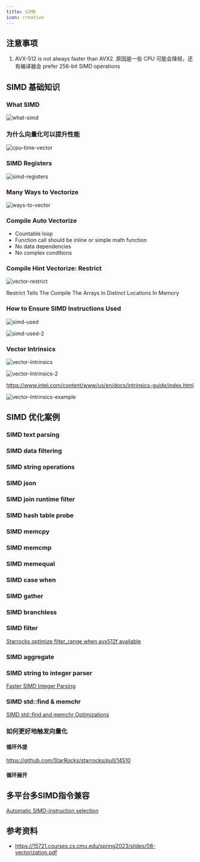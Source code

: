 ```yaml
---
title: SIMD
icon: creative
---
```


## 注意事项

1. AVX-512 is not always faster than AVX2. 原因是一些 CPU 可能会降频，还有编译器会 prefer  256-bit SIMD operations

## SIMD 基础知识

### What SIMD

![what-simd](/what-simd.png)

### 为什么向量化可以提升性能

![cpu-time-vector](/cpu-time-vector.png)

### SIMD Registers

![simd-registers](/simd-registers.png)

### Many Ways to Vectorize

![ways-to-vector](/ways-to-vector.png)

### Compile Auto Vectorize

- Countable loop
- Function call should be inline or simple math function
- No data dependencies
- No complex conditions

### Compile Hint Vectorize: Restrict

![vector-restrict](/vector-restrict.png)

Restrict Tells The Compile The Arrays In Distinct Locations In Memory

### How to Ensure SIMD Instructions Used

![simd-used](/simd-used.png)

![simd-used-2](/simd-used-2.png)

### Vector Intrinsics

![vector-Intrinsics](/vector-Intrinsics.png)

![vector-Intrinsics-2](/vector-Intrinsics-2.png)

<https://www.intel.com/content/www/us/en/docs/intrinsics-guide/index.html>

![vector-Intrinsics-example](/vector-Intrinsics-example.png)

## SIMD 优化案例

### SIMD text parsing

### SIMD data filtering

### SIMD string operations

### SIMD json

### SIMD join runtime filter

### SIMD hash table probe

### SIMD memcpy

### SIMD memcmp

### SIMD memequal

### SIMD case when

### SIMD gather

### SIMD branchless

### SIMD filter

[Starrocks optimize filter_range when avx512f available](https://github.com/StarRocks/starrocks/pull/14328/files)

### SIMD aggregate

### SIMD string to integer parser

[Faster SIMD Integer Parsing](https://kholdstare.github.io/technical/2020/05/26/faster-integer-parsing.html)

### SIMD std::find & memchr

[SIMD std::find and memchr Optimizations](https://gms.tf/stdfind-and-memchr-optimizations.html)

### 如何更好地触发向量化

#### 循环外提

<https://github.com/StarRocks/starrocks/pull/14510>

#### 循环展开

## 多平台多SIMD指令兼容

[Automatic SIMD-instruction selection](https://github.com/milvus-io/knowhere/blob/main/src/simd/hook.cc)


## 参考资料

- <https://15721.courses.cs.cmu.edu/spring2023/slides/08-vectorization.pdf>


